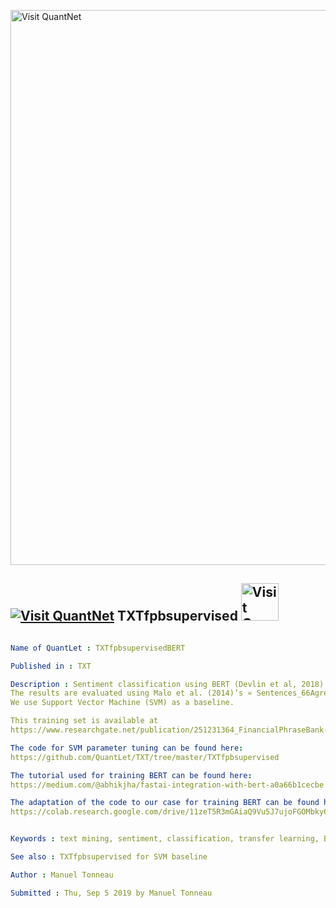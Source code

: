 [<img src="https://github.com/QuantLet/Styleguide-and-FAQ/blob/master/pictures/banner.png" width="888" alt="Visit QuantNet">](http://quantlet.de/)

## [<img src="https://github.com/QuantLet/Styleguide-and-FAQ/blob/master/pictures/qloqo.png" alt="Visit QuantNet">](http://quantlet.de/) **TXTfpbsupervised** [<img src="https://github.com/QuantLet/Styleguide-and-FAQ/blob/master/pictures/QN2.png" width="60" alt="Visit QuantNet 2.0">](http://quantlet.de/)

```yaml

Name of QuantLet : TXTfpbsupervisedBERT

Published in : TXT

Description : Sentiment classification using BERT (Devlin et al, 2018). 
The results are evaluated using Malo et al. (2014)’s « Sentences_66Agree.txt ».  
We use Support Vector Machine (SVM) as a baseline. 

This training set is available at 
https://www.researchgate.net/publication/251231364_FinancialPhraseBank-v10

The code for SVM parameter tuning can be found here:
https://github.com/QuantLet/TXT/tree/master/TXTfpbsupervised

The tutorial used for training BERT can be found here: 
https://medium.com/@abhikjha/fastai-integration-with-bert-a0a66b1cecbe 

The adaptation of the code to our case for training BERT can be found here: 
https://colab.research.google.com/drive/11zeT5R3mGAiaQ9Vu5J7ujoFGOMbky6qV 


Keywords : text mining, sentiment, classification, transfer learning, BERT, support vector machine

See also : TXTfpbsupervised for SVM baseline

Author : Manuel Tonneau

Submitted : Thu, Sep 5 2019 by Manuel Tonneau
